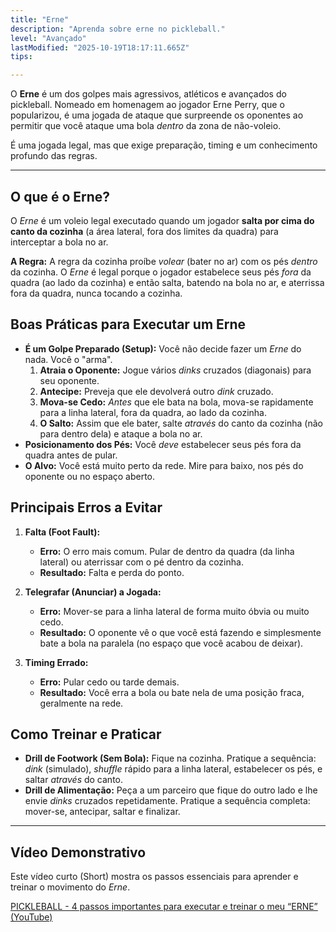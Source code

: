 ```yaml
---
title: "Erne"
description: "Aprenda sobre erne no pickleball."
level: "Avançado"
lastModified: "2025-10-19T18:17:11.665Z"
tips:

---
```


O **Erne** é um dos golpes mais agressivos, atléticos e avançados do pickleball. Nomeado em homenagem ao jogador Erne Perry, que o popularizou, é uma jogada de ataque que surpreende os oponentes ao permitir que você ataque uma bola *dentro* da zona de não-voleio.

É uma jogada legal, mas que exige preparação, timing e um conhecimento profundo das regras.

---

## O que é o Erne?

O *Erne* é um voleio legal executado quando um jogador **salta por cima do canto da cozinha** (a área lateral, fora dos limites da quadra) para interceptar a bola no ar.

**A Regra:** A regra da cozinha proíbe *volear* (bater no ar) com os pés *dentro* da cozinha. O *Erne* é legal porque o jogador estabelece seus pés *fora* da quadra (ao lado da cozinha) e então salta, batendo na bola no ar, e aterrissa fora da quadra, nunca tocando a cozinha.

## Boas Práticas para Executar um Erne

* **É um Golpe Preparado (Setup):** Você não decide fazer um *Erne* do nada. Você o "arma".
    1.  **Atraia o Oponente:** Jogue vários *dinks* cruzados (diagonais) para seu oponente.
    2.  **Antecipe:** Preveja que ele devolverá outro *dink* cruzado.
    3.  **Mova-se Cedo:** *Antes* que ele bata na bola, mova-se rapidamente para a linha lateral, fora da quadra, ao lado da cozinha.
    4.  **O Salto:** Assim que ele bater, salte *através* do canto da cozinha (não para dentro dela) e ataque a bola no ar.
* **Posicionamento dos Pés:** Você *deve* estabelecer seus pés fora da quadra antes de pular.
* **O Alvo:** Você está muito perto da rede. Mire para baixo, nos pés do oponente ou no espaço aberto.

## Principais Erros a Evitar

1.  **Falta (Foot Fault):**
    * **Erro:** O erro mais comum. Pular de dentro da quadra (da linha lateral) ou aterrissar com o pé dentro da cozinha.
    * **Resultado:** Falta e perda do ponto.

2.  **Telegrafar (Anunciar) a Jogada:**
    * **Erro:** Mover-se para a linha lateral de forma muito óbvia ou muito cedo.
    * **Resultado:** O oponente vê o que você está fazendo e simplesmente bate a bola na paralela (no espaço que você acabou de deixar).

3.  **Timing Errado:**
    * **Erro:** Pular cedo ou tarde demais.
    * **Resultado:** Você erra a bola ou bate nela de uma posição fraca, geralmente na rede.

## Como Treinar e Praticar

* **Drill de Footwork (Sem Bola):** Fique na cozinha. Pratique a sequência: *dink* (simulado), *shuffle* rápido para a linha lateral, estabelecer os pés, e saltar *através* do canto.
* **Drill de Alimentação:** Peça a um parceiro que fique do outro lado e lhe envie *dinks* cruzados repetidamente. Pratique a sequência completa: mover-se, antecipar, saltar e finalizar.

---

## Vídeo Demonstrativo

Este vídeo curto (Short) mostra os passos essenciais para aprender e treinar o movimento do *Erne*.

[PICKLEBALL - 4 passos importantes para executar e treinar o meu “ERNE” (YouTube)](https://www.youtube.com/shorts/krPq7oXeRzM)